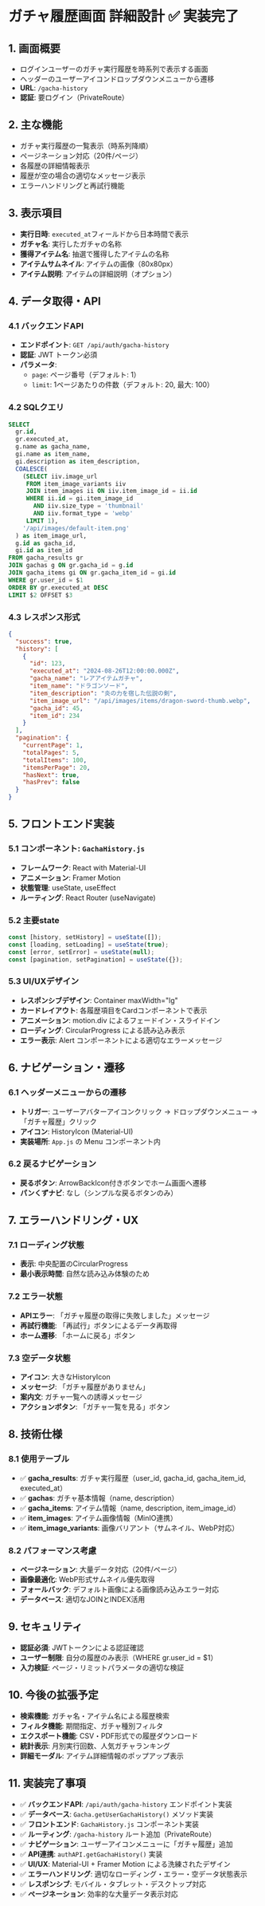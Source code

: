 # ガチャ履歴画面 詳細設計 ✅ 実装完了

## 1. 画面概要
- ログインユーザーのガチャ実行履歴を時系列で表示する画面
- ヘッダーのユーザーアイコンドロップダウンメニューから遷移
- **URL**: `/gacha-history`
- **認証**: 要ログイン（PrivateRoute）

## 2. 主な機能
- ガチャ実行履歴の一覧表示（時系列降順）
- ページネーション対応（20件/ページ）
- 各履歴の詳細情報表示
- 履歴が空の場合の適切なメッセージ表示
- エラーハンドリングと再試行機能

## 3. 表示項目
- **実行日時**: `executed_at`フィールドから日本時間で表示
- **ガチャ名**: 実行したガチャの名称
- **獲得アイテム名**: 抽選で獲得したアイテムの名称
- **アイテムサムネイル**: アイテムの画像（80x80px）
- **アイテム説明**: アイテムの詳細説明（オプション）

## 4. データ取得・API
### 4.1 バックエンドAPI
- **エンドポイント**: `GET /api/auth/gacha-history`
- **認証**: JWT トークン必須
- **パラメータ**: 
  - `page`: ページ番号（デフォルト: 1）
  - `limit`: 1ページあたりの件数（デフォルト: 20, 最大: 100）

### 4.2 SQLクエリ
```sql
SELECT 
  gr.id,
  gr.executed_at,
  g.name as gacha_name,
  gi.name as item_name,
  gi.description as item_description,
  COALESCE(
    (SELECT iiv.image_url 
     FROM item_image_variants iiv 
     JOIN item_images ii ON iiv.item_image_id = ii.id 
     WHERE ii.id = gi.item_image_id 
       AND iiv.size_type = 'thumbnail' 
       AND iiv.format_type = 'webp' 
     LIMIT 1),
    '/api/images/default-item.png'
  ) as item_image_url,
  g.id as gacha_id,
  gi.id as item_id
FROM gacha_results gr
JOIN gachas g ON gr.gacha_id = g.id
JOIN gacha_items gi ON gr.gacha_item_id = gi.id
WHERE gr.user_id = $1
ORDER BY gr.executed_at DESC
LIMIT $2 OFFSET $3
```

### 4.3 レスポンス形式
```json
{
  "success": true,
  "history": [
    {
      "id": 123,
      "executed_at": "2024-08-26T12:00:00.000Z",
      "gacha_name": "レアアイテムガチャ",
      "item_name": "ドラゴンソード",
      "item_description": "炎の力を宿した伝説の剣",
      "item_image_url": "/api/images/items/dragon-sword-thumb.webp",
      "gacha_id": 45,
      "item_id": 234
    }
  ],
  "pagination": {
    "currentPage": 1,
    "totalPages": 5,
    "totalItems": 100,
    "itemsPerPage": 20,
    "hasNext": true,
    "hasPrev": false
  }
}
```

## 5. フロントエンド実装
### 5.1 コンポーネント: `GachaHistory.js`
- **フレームワーク**: React with Material-UI
- **アニメーション**: Framer Motion
- **状態管理**: useState, useEffect
- **ルーティング**: React Router (useNavigate)

### 5.2 主要state
```javascript
const [history, setHistory] = useState([]);
const [loading, setLoading] = useState(true);
const [error, setError] = useState(null);
const [pagination, setPagination] = useState({});
```

### 5.3 UI/UXデザイン
- **レスポンシブデザイン**: Container maxWidth="lg"
- **カードレイアウト**: 各履歴項目をCardコンポーネントで表示
- **アニメーション**: motion.div によるフェードイン・スライドイン
- **ローディング**: CircularProgress による読み込み表示
- **エラー表示**: Alert コンポーネントによる適切なエラーメッセージ

## 6. ナビゲーション・遷移
### 6.1 ヘッダーメニューからの遷移
- **トリガー**: ユーザーアバターアイコンクリック → ドロップダウンメニュー → 「ガチャ履歴」クリック
- **アイコン**: HistoryIcon (Material-UI)
- **実装場所**: `App.js` の Menu コンポーネント内

### 6.2 戻るナビゲーション
- **戻るボタン**: ArrowBackIcon付きボタンでホーム画面へ遷移
- **パンくずナビ**: なし（シンプルな戻るボタンのみ）

## 7. エラーハンドリング・UX
### 7.1 ローディング状態
- **表示**: 中央配置のCircularProgress
- **最小表示時間**: 自然な読み込み体験のため

### 7.2 エラー状態
- **APIエラー**: 「ガチャ履歴の取得に失敗しました」メッセージ
- **再試行機能**: 「再試行」ボタンによるデータ再取得
- **ホーム遷移**: 「ホームに戻る」ボタン

### 7.3 空データ状態
- **アイコン**: 大きなHistoryIcon
- **メッセージ**: 「ガチャ履歴がありません」
- **案内文**: ガチャ一覧への誘導メッセージ
- **アクションボタン**: 「ガチャ一覧を見る」ボタン

## 8. 技術仕様
### 8.1 使用テーブル
- ✅ **gacha_results**: ガチャ実行履歴（user_id, gacha_id, gacha_item_id, executed_at）
- ✅ **gachas**: ガチャ基本情報（name, description）
- ✅ **gacha_items**: アイテム情報（name, description, item_image_id）
- ✅ **item_images**: アイテム画像情報（MinIO連携）
- ✅ **item_image_variants**: 画像バリアント（サムネイル、WebP対応）

### 8.2 パフォーマンス考慮
- **ページネーション**: 大量データ対応（20件/ページ）
- **画像最適化**: WebP形式サムネイル優先取得
- **フォールバック**: デフォルト画像による画像読み込みエラー対応
- **データベース**: 適切なJOINとINDEX活用

## 9. セキュリティ
- **認証必須**: JWTトークンによる認証確認
- **ユーザー制限**: 自分の履歴のみ表示（WHERE gr.user_id = $1）
- **入力検証**: ページ・リミットパラメータの適切な検証

## 10. 今後の拡張予定
- **検索機能**: ガチャ名・アイテム名による履歴検索
- **フィルタ機能**: 期間指定、ガチャ種別フィルタ
- **エクスポート機能**: CSV・PDF形式での履歴ダウンロード
- **統計表示**: 月別実行回数、人気ガチャランキング
- **詳細モーダル**: アイテム詳細情報のポップアップ表示

## 11. 実装完了事項
- ✅ **バックエンドAPI**: `/api/auth/gacha-history` エンドポイント実装
- ✅ **データベース**: `Gacha.getUserGachaHistory()` メソッド実装
- ✅ **フロントエンド**: `GachaHistory.js` コンポーネント実装
- ✅ **ルーティング**: `/gacha-history` ルート追加（PrivateRoute）
- ✅ **ナビゲーション**: ユーザーアイコンメニューに「ガチャ履歴」追加
- ✅ **API連携**: `authAPI.getGachaHistory()` 実装
- ✅ **UI/UX**: Material-UI + Framer Motion による洗練されたデザイン
- ✅ **エラーハンドリング**: 適切なローディング・エラー・空データ状態表示
- ✅ **レスポンシブ**: モバイル・タブレット・デスクトップ対応
- ✅ **ページネーション**: 効率的な大量データ表示対応